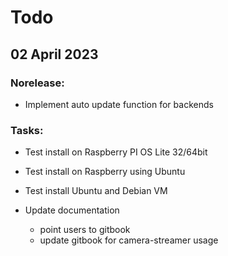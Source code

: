 # Todo

## 02 April 2023

### Norelease:

-   Implement auto update function for backends

### Tasks:

-   Test install on Raspberry PI OS Lite 32/64bit
-   Test install on Raspberry using Ubuntu
-   Test install Ubuntu and Debian VM

-   Update documentation
    -   point users to gitbook
    -   update gitbook for camera-streamer usage
